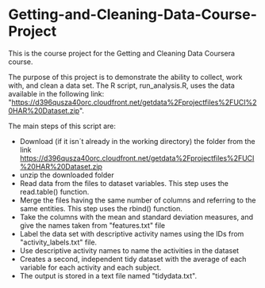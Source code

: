 # Getting-and-Cleaning-Data-Course-Project

This is the course project for the Getting and Cleaning Data Coursera course. 

The purpose of this project is to demonstrate the ability to collect, work with, and clean a data set. 
The R script, run_analysis.R, uses the data available in the following link:                               "https://d396qusza40orc.cloudfront.net/getdata%2Fprojectfiles%2FUCI%20HAR%20Dataset.zip".

The main steps of this script are:

- Download (if it isn´t already in the working directory) the folder from the link https://d396qusza40orc.cloudfront.net/getdata%2Fprojectfiles%2FUCI%20HAR%20Dataset.zip 
- unzip the downloaded folder
- Read data from the files to dataset variables. This step uses the read.table() function.
- Merge the files having the same number of columns and referring to the same entities. This step uses the rbind() function. 
- Take the columns with the mean and standard deviation measures, and give the names taken from "features.txt" file 
- Label the data set with descriptive activity names using the IDs from "activity_labels.txt" file.
- Use descriptive activity names to name the activities in the dataset
- Creates a second, independent tidy dataset with the average of each variable for each activity and each subject.
- The output is stored in a text file named "tidydata.txt".
